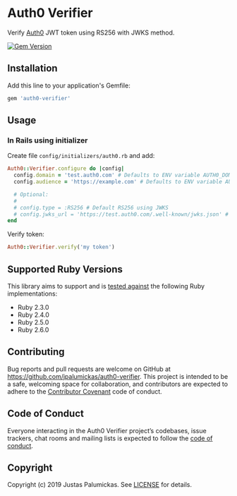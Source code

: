 # Auth0 Verifier

Verify [Auth0](auth0) JWT token using RS256 with JWKS method.

[![Gem Version](https://img.shields.io/gem/v/auth0-verifier.svg?style=flat-square)][rubygems]

## Installation

Add this line to your application's Gemfile:

```ruby
gem 'auth0-verifier'
```

## Usage

### In Rails using initializer

Create file `config/initializers/auth0.rb` and add:

```rb
Auth0::Verifier.configure do |config|
  config.domain = 'test.auth0.com' # Defaults to ENV variable AUTH0_DOMAIN
  config.audience = 'https://example.com' # Defaults to ENV variable AUTH0_AUDIENCE

  # Optional:
  #
  # config.type = :RS256 # Default RS256 using JWKS
  # config.jwks_url = 'https://test.auth0.com/.well-known/jwks.json' # Defaults to domain
end

```


Verify token:

```rb
Auth0::Verifier.verify('my token')

```

## Supported Ruby Versions

This library aims to support and is [tested against][travis] the following Ruby
implementations:

* Ruby 2.3.0
* Ruby 2.4.0
* Ruby 2.5.0
* Ruby 2.6.0

## Contributing

Bug reports and pull requests are welcome on GitHub at https://github.com/jpalumickas/auth0-verifier. This project is intended to be a safe, welcoming space for collaboration, and contributors are expected to adhere to the [Contributor Covenant](http://contributor-covenant.org) code of conduct.


## Code of Conduct

Everyone interacting in the Auth0 Verifier project’s codebases, issue trackers, chat rooms and mailing lists is expected to follow the [code of conduct](https://github.com/jpalumickas/auth0-verifier/blob/master/CODE_OF_CONDUCT.md).

## Copyright
Copyright (c) 2019 Justas Palumickas. See [LICENSE][license] for details.

[rubygems]: https://rubygems.org/gems/auth0-verifier
[travis]: https://travis-ci.org/jpalumickas/auth0-verifier

[license]: https://raw.githubusercontent.com/jpalumickas/auth0-verifie/master/LICENSE
[auth0]: https://auth0.com
